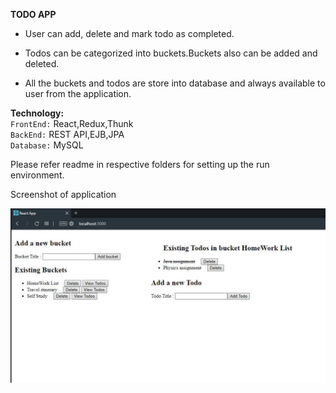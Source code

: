 **TODO APP**    

   - User can add, delete and mark todo as completed.

   - Todos can be categorized into buckets.Buckets also can be added and deleted.
   
   - All the buckets and todos are store into database and always available to user from the application.
 
**Technology:**  
 `FrontEnd:` React,Redux,Thunk  
  `BackEnd:` REST API,EJB,JPA   
 `Database:` MySQL   
 
 Please refer readme in respective folders for setting up the run environment.
 
 Screenshot of application  
 
 ![alt text](https://github.com/Akshay9882/todoApp/blob/master/ScreenShot.JPG)

